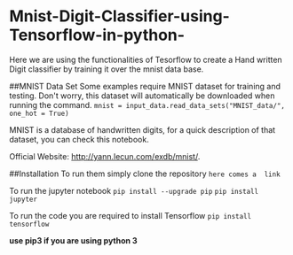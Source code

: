 # Mnist-Digit-Classifier-using-Tensorflow-in-python-
Here we are using the functionalities of Tesorflow to create a Hand written Digit classifier by training it over the mnist data base.

##MNIST Data Set
Some examples require MNIST dataset for training and testing. Don't worry, this dataset will automatically be downloaded when running the command. 
`mnist = input_data.read_data_sets("MNIST_data/", one_hot = True)`

MNIST is a database of handwritten digits, for a quick description of that dataset, you can check this notebook.

Official Website: http://yann.lecun.com/exdb/mnist/.

##Installation
To run them simply clone the repository 
`here comes a  link`

To run the jupyter notebook
`pip install --upgrade pip`
`pip install jupyter`

To run the code you are required to install Tensorflow
`pip install tensorflow`

__use pip3 if you are using python 3__
